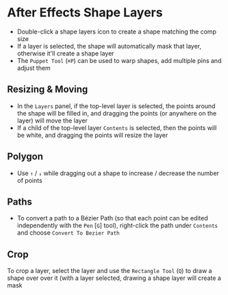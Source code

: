 # After Effects Shape Layers

- Double-click a shape layers icon to create a shape matching the comp size
- If a layer is selected, the shape will automatically mask that layer, otherwise it'll create a shape layer
- The `Puppet Tool` (`⌘P`) can be used to warp shapes, add multiple pins and adjust them

## Resizing & Moving

- In the `Layers` panel, if the top-level layer is selected, the points around the shape will be filled in, and dragging the points (or anywhere on the layer) will move the layer
- If a child of the top-level layer `Contents` is selected, then the points will be white, and dragging the points will resize the layer

## Polygon

- Use `↑` / `↓` while dragging out a shape to increase / decrease the number of points

## Paths

- To convert a path to a Bézier Path (so that each point can be edited independently with the `Pen` [`G`] tool), right-click the path under `Contents` and choose `Convert To Bezier Path`

## Crop

To crop a layer, select the layer and use the `Rectangle Tool` (`Q`) to draw a shape over over it (with a layer selected, drawing a shape layer will create a mask
